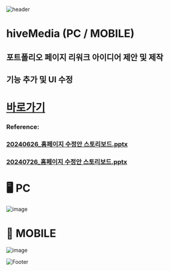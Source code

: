 ![header](https://capsule-render.vercel.app/api?type=wave&color=auto&height=150&section=header&text=2024.%2007.%2015%20-%202024.%2007.%2031&fontSize=60)

# hiveMedia (PC / MOBILE)
## 포트폴리오 페이지 리워크 아이디어 제안 및 제작
## 기능 추가 및 UI 수정

# <a href="https://hivemedia.co.kr/portfolio/portfolio.php"> 바로가기 </a>


### Reference:
### [20240626_홈페이지 수정안 스토리보드.pptx](https://github.com/user-attachments/files/17675041/20240626_.pptx) <br>
### [20240726_홈페이지 수정안 스토리보드.pptx](https://github.com/user-attachments/files/17675040/20240726_.pptx)

# 🖥️ PC
![image](https://github.com/user-attachments/assets/bca821c1-0e07-4ef2-9eb5-d02da4153560) <br>

# 📱 MOBILE
![image](https://github.com/user-attachments/assets/1e75fea5-cca5-4fbe-a8e4-6a53ccee5d4a)






![Footer](https://capsule-render.vercel.app/api?type=waving&color=auto&height=200&section=footer)

